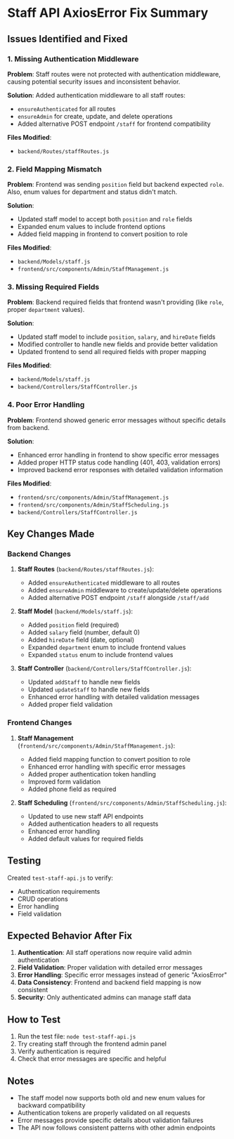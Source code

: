# Staff API AxiosError Fix Summary

## Issues Identified and Fixed

### 1. Missing Authentication Middleware
**Problem**: Staff routes were not protected with authentication middleware, causing potential security issues and inconsistent behavior.

**Solution**: Added authentication middleware to all staff routes:
- `ensureAuthenticated` for all routes
- `ensureAdmin` for create, update, and delete operations
- Added alternative POST endpoint `/staff` for frontend compatibility

**Files Modified**:
- `backend/Routes/staffRoutes.js`

### 2. Field Mapping Mismatch
**Problem**: Frontend was sending `position` field but backend expected `role`. Also, enum values for department and status didn't match.

**Solution**: 
- Updated staff model to accept both `position` and `role` fields
- Expanded enum values to include frontend options
- Added field mapping in frontend to convert position to role

**Files Modified**:
- `backend/Models/staff.js`
- `frontend/src/components/Admin/StaffManagement.js`

### 3. Missing Required Fields
**Problem**: Backend required fields that frontend wasn't providing (like `role`, proper `department` values).

**Solution**:
- Updated staff model to include `position`, `salary`, and `hireDate` fields
- Modified controller to handle new fields and provide better validation
- Updated frontend to send all required fields with proper mapping

**Files Modified**:
- `backend/Models/staff.js`
- `backend/Controllers/StaffController.js`

### 4. Poor Error Handling
**Problem**: Frontend showed generic error messages without specific details from backend.

**Solution**:
- Enhanced error handling in frontend to show specific error messages
- Added proper HTTP status code handling (401, 403, validation errors)
- Improved backend error responses with detailed validation information

**Files Modified**:
- `frontend/src/components/Admin/StaffManagement.js`
- `frontend/src/components/Admin/StaffScheduling.js`
- `backend/Controllers/StaffController.js`

## Key Changes Made

### Backend Changes

1. **Staff Routes** (`backend/Routes/staffRoutes.js`):
   - Added `ensureAuthenticated` middleware to all routes
   - Added `ensureAdmin` middleware to create/update/delete operations
   - Added alternative POST endpoint `/staff` alongside `/staff/add`

2. **Staff Model** (`backend/Models/staff.js`):
   - Added `position` field (required)
   - Added `salary` field (number, default 0)
   - Added `hireDate` field (date, optional)
   - Expanded `department` enum to include frontend values
   - Expanded `status` enum to include frontend values

3. **Staff Controller** (`backend/Controllers/StaffController.js`):
   - Updated `addStaff` to handle new fields
   - Updated `updateStaff` to handle new fields
   - Enhanced error handling with detailed validation messages
   - Added proper field validation

### Frontend Changes

1. **Staff Management** (`frontend/src/components/Admin/StaffManagement.js`):
   - Added field mapping function to convert position to role
   - Enhanced error handling with specific error messages
   - Added proper authentication token handling
   - Improved form validation
   - Added phone field as required

2. **Staff Scheduling** (`frontend/src/components/Admin/StaffScheduling.js`):
   - Updated to use new staff API endpoints
   - Added authentication headers to all requests
   - Enhanced error handling
   - Added default values for required fields

## Testing

Created `test-staff-api.js` to verify:
- Authentication requirements
- CRUD operations
- Error handling
- Field validation

## Expected Behavior After Fix

1. **Authentication**: All staff operations now require valid admin authentication
2. **Field Validation**: Proper validation with detailed error messages
3. **Error Handling**: Specific error messages instead of generic "AxiosError"
4. **Data Consistency**: Frontend and backend field mapping is now consistent
5. **Security**: Only authenticated admins can manage staff data

## How to Test

1. Run the test file: `node test-staff-api.js`
2. Try creating staff through the frontend admin panel
3. Verify authentication is required
4. Check that error messages are specific and helpful

## Notes

- The staff model now supports both old and new enum values for backward compatibility
- Authentication tokens are properly validated on all requests
- Error messages provide specific details about validation failures
- The API now follows consistent patterns with other admin endpoints
